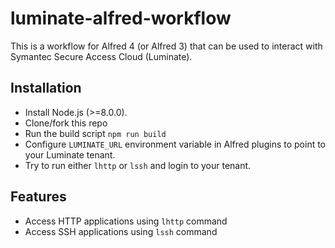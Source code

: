 # luminate-alfred-workflow

This is a workflow for Alfred 4 (or Alfred 3) that can be used to interact with Symantec Secure Access Cloud (Luminate).

## Installation
* Install Node.js (>=8.0.0).
* Clone/fork this repo
* Run the build script `npm run build`
* Configure `LUMINATE_URL` environment variable in Alfred plugins to point to your Luminate tenant.
* Try to run either `lhttp` or `lssh` and login to your tenant.

## Features
* Access HTTP applications using `lhttp` command
* Access SSH applications using `lssh` command